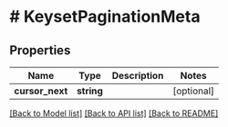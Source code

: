 # # KeysetPaginationMeta

## Properties

Name | Type | Description | Notes
------------ | ------------- | ------------- | -------------
**cursor_next** | **string** |  | [optional]

[[Back to Model list]](../../README.md#models) [[Back to API list]](../../README.md#endpoints) [[Back to README]](../../README.md)
